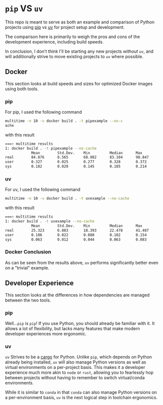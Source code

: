 # `pip` VS `uv`

This repo is meant to serve as both an example and comparison of Python projects using [pip](https://pypi.org/project/pip/) vs [uv](https://docs.astral.sh/uv/) for project setup and development.

The comparison here is primarily to weigh the pros and cons of the development experience, including build speeds.

In conclusion, I don't think I'll be starting any new projects _without_ `uv`, and will additionally strive to move existing projects to `uv` where possible.

## Docker

This section looks at build speeds and sizes for optimized Docker images using both tools.

### pip

For pip, I used the following command

```sh
multitime -n 10 -v docker build . -t pipexample --no-c
ache
```

with this result

```sh
===> multitime results
1: docker build . -t pipexample --no-cache
            Mean        Std.Dev.    Min         Median      Max
real        84.876      8.565       68.982      83.104      98.847      
user        0.327       0.025       0.277       0.328       0.372       
sys         0.182       0.020       0.145       0.185       0.214  
```

### uv

For uv, I used the following command

```sh
multitime -n 10 -v docker build . -t uvexample --no-cache
```

with this result

```sh
===> multitime results
1: docker build . -t uvexample --no-cache
            Mean        Std.Dev.    Min         Median      Max
real        25.323      6.883       18.393      22.478      41.407      
user        0.106       0.022       0.080       0.102       0.154       
sys         0.063       0.012       0.044       0.063       0.083  
```

### Docker Conclusion

As can be seen from the results above, `uv` performs significantly better even on a "trivial" example.

## Developer Experience

This section looks at the differences in how dependencies are managed between the two tools.

### pip

Well...`pip` is `pip`! If you use Python, you should already be familiar with it. It allows a lot of flexibility, but lacks many features that make modern developer experiences more ergonomic.

### uv

`uv` Strives to be a [cargo](https://github.com/rust-lang/cargo) for Python. Unlike `pip`, which depends on Python already being installed, `uv` will also manage Python versions as well as virtual environments on a per-project basis. This makes it a developer experience much more akin to `node` or `rust`, allowing you to fearlessly hop between projects without having to remember to switch virtual/conda environments.

While it is similar to `conda` in that `conda` can also manage Python versions on a per-environment basis, `uv` is the next logical step in toolchain ergonomics.
